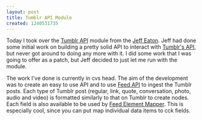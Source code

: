 ```yaml
--- 
layout: post
title: Tumblr API Module
created: 1240531735
---
```

Today I took over the <a href="http://drupal.org/project/tumblr">Tumblr API</a> module from the <a href="http://drupal.org/user/16496">Jeff Eaton</a>. Jeff had done some initial work on building a pretty solid API to interact with <a href="http://www.tumblr.com/api">Tumblr's API</a>, but never got around to doing any more with it. I did some work that I was going to offer as a patch, but Jeff decided to just let me run with the module.

The work I've done is currently in cvs head. The aim of the development was to create an easy to use API and to use <a href="http://drupal.org/project/feedapi">Feed API</a> to ingest the Tumblr posts. Each type of Tumblr post (regular, link, quote, conversation, photo, audio and video) is formatted similarly to that on Tumblr to create nodes.  Each field is also available to be used by <a href="http://drupal.org/project/feedapi_mapper">Feed Element Mapper</a>.  This is especially cool, since you can put map individual data items to cck fields.

